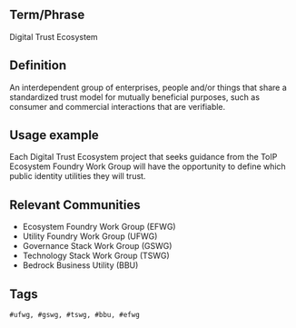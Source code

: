## Term/Phrase
Digital Trust Ecosystem

## Definition
An interdependent group of enterprises, people and/or things that share a standardized trust model for mutually beneficial purposes, such as consumer and commercial interactions that are verifiable.

## Usage example
Each Digital Trust Ecosystem project that seeks guidance from the ToIP Ecosystem Foundry Work Group will have the opportunity to define which public identity utilities they will trust.

## Relevant Communities

* Ecosystem Foundry Work Group (EFWG)
* Utility Foundry Work Group (UFWG)
* Governance Stack Work Group (GSWG)
* Technology Stack Work Group (TSWG)
* Bedrock Business Utility (BBU)

## Tags

```
#ufwg, #gswg, #tswg, #bbu, #efwg
```
